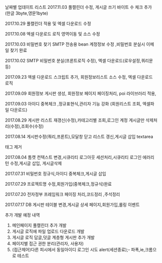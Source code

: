 날짜별 업데이트 리스트
2017.11.03
풀캘린더 수정, 게시글 쓰기 바이트 수 체크 추가 (한글 3byte,영문1byte)

2017.10.29
풀캘린더 적용 및 엑셀 다운로드 수정

2017.10.08
엑셀 다운로드 로직 영역이동 및 소스 수정

2017.10.03
비밀번호 찾기 SMTP 전송용 bean 계정정보 수정 ,비밀번호 분실시 이메일 찾기 완료

2017.10.02
SMTP 비밀번호 분실(프론트로직 수정), 엑셀 다운로드(로우설정,쿼리문 등) 

2017.09.23
엑셀 다운로드 스크립트 추가, 회원정보리스트 소스 수정, 엑셀 다운로드 로직 

2017.09.09
회원정보 게시판 생성, 회원정보 페이지 페이징처리, poi 라이브러리 적용,

2017.09.03
아이디 중복체크 ,정규표현식,관리자 기능 강화 (회원리스트 조회, 엑셀파일 다운로드)

2017.08.29
게시판 리스트 재갱신(수정),카테고리별 조회,로그인 계정 게시글만 삭제처리(수정),조회수(수정)

2017.08.14
게시판수정(쿼리,프론트),모달창 닫고 리스트 갱신,게시글 삽입 textarea <p>태그 제거

2017.08.04
톰캣 컨텍스트 변경,시큐리티 로그아웃 세션처리,시큐리티 로그인 에러리턴 수정,게시글 삽입, 게시글삭제

2017.07.31
비밀번호 정규식,아이디 중복체크,게시글 삽입

2017.07.29
프로젝트명 수정,회원가입(중복체크,정규식)완료

2017.07.20
전자정부 프레임워크 페이징 처리,코드정리 ,주석정리 

2017.07.17
DB 게시판 테이블 변경,게시글 상세 페이지,회원가입,롤링 이벤트

추가 개발 예정 내역
1. 메인페이지 풀캘린더 추가 개발
2. 게시글 로직에 파일 업로드 다운로드 개발
3. 게시글 로직 답글,덧글 계층형 게시판 추가 개발
4. 페이지별 접근 권한 분리(관리자, 사용자)
5. (접근제어)다른 피시에서 동일아이디 로그인 시도  alert(세션종료);- 파폭,ie,크롬으로 테스트


